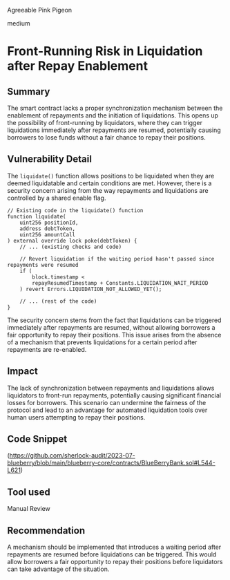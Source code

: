 Agreeable Pink Pigeon

medium

# Front-Running Risk in Liquidation after Repay Enablement
## Summary
The smart contract lacks a proper synchronization mechanism between the enablement of repayments and the initiation of liquidations. This opens up the possibility of front-running by liquidators, where they can trigger liquidations immediately after repayments are resumed, potentially causing borrowers to lose funds without a fair chance to repay their positions.
## Vulnerability Detail
The `liquidate()` function allows positions to be liquidated when they are deemed liquidatable and certain conditions are met. However, there is a security concern arising from the way repayments and liquidations are controlled by a shared enable flag.
```solidity
// Existing code in the liquidate() function
function liquidate(
    uint256 positionId,
    address debtToken,
    uint256 amountCall
) external override lock poke(debtToken) {
    // ... (existing checks and code)
    
    // Revert liquidation if the waiting period hasn't passed since repayments were resumed
    if (
        block.timestamp <
        repayResumedTimestamp + Constants.LIQUIDATION_WAIT_PERIOD
    ) revert Errors.LIQUIDATION_NOT_ALLOWED_YET();

    // ... (rest of the code)
}
```
The security concern stems from the fact that liquidations can be triggered immediately after repayments are resumed, without allowing borrowers a fair opportunity to repay their positions. This issue arises from the absence of a mechanism that prevents liquidations for a certain period after repayments are re-enabled.
## Impact
The lack of synchronization between repayments and liquidations allows liquidators to front-run repayments, potentially causing significant financial losses for borrowers. This scenario can undermine the fairness of the protocol and lead to an advantage for automated liquidation tools over human users attempting to repay their positions.
## Code Snippet
(https://github.com/sherlock-audit/2023-07-blueberry/blob/main/blueberry-core/contracts/BlueBerryBank.sol#L544-L621)
## Tool used

Manual Review

## Recommendation
A mechanism should be implemented that introduces a waiting period after repayments are resumed before liquidations can be triggered. This would allow borrowers a fair opportunity to repay their positions before liquidators can take advantage of the situation. 